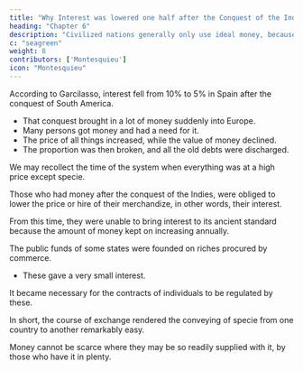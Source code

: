 ```yaml
---
title: "Why Interest was lowered one half after the Conquest of the Indies"
heading: "Chapter 6"
description: "Civilized nations generally only use ideal money, because they have converted their real money into ideal"
c: "seagreen"
weight: 8
contributors: ['Montesquieu']
icon: "Montesquieu"
---
```




According to Garcilasso, interest fell from 10% to 5% in Spain after the conquest of South America.
<!-- the Indies. -->
- That conquest brought in a lot of money suddenly into Europe.
- Many persons got money and had a need for it.
- The price of all things increased, while the value of money declined. 
- The proportion was then broken, and all the old debts were discharged.
        
We may recollect the time of the system when everything was at a high price except specie. 

Those who had money after the conquest of the Indies, were obliged to lower the price or hire of their merchandize, in other words, their interest.

From this time, they were unable to bring interest to its ancient standard because the amount of money kept on increasing annually.

The public funds of some states were founded on riches procured by commerce. 
- These gave a very small interest. 

It became necessary for the contracts of individuals to be regulated by these.

In short, the course of exchange rendered the conveying of specie from one country to another remarkably easy. 

Money cannot be scarce where they may be so readily supplied with it, by those who have it in plenty.

